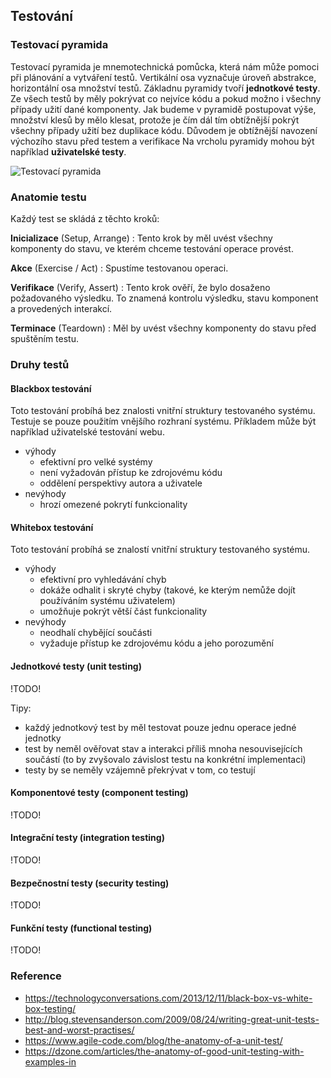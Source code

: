 ## Testování

### Testovací pyramida

Testovací pyramida je mnemotechnická pomůcka, která nám může pomoci při plánování a vytváření testů.
Vertikální osa vyznačuje úroveň abstrakce, horizontální osa množství testů.
Základnu pyramidy tvoří **jednotkové testy**. Ze všech testů by měly pokrývat co nejvíce kódu a pokud možno i všechny případy užití dané komponenty.
Jak budeme v pyramidě postupovat výše, množství klesů by mělo klesat, protože je čím dál tím obtížnější pokrýt všechny případy užití bez duplikace kódu.
Důvodem je obtížnější navození výchozího stavu před testem a verifikace 
Na vrcholu pyramidy mohou být například **uživatelské testy**.

![Testovací pyramida](http://james-willett.com/wp-content/uploads/2016/05/TestPyramid.png)

### Anatomie testu

Každý test se skládá z těchto kroků:

**Inicializace** (Setup, Arrange)
: Tento krok by měl uvést všechny komponenty do stavu, ve kterém chceme testování operace provést.

**Akce** (Exercise / Act)
: Spustíme testovanou operaci.

**Verifikace** (Verify, Assert)
: Tento krok ověří, že bylo dosaženo požadovaného výsledku. To znamená kontrolu výsledku, stavu komponent a provedených interakcí.

**Terminace** (Teardown)
: Měl by uvést všechny komponenty do stavu před spuštěním testu.

### Druhy testů

#### Blackbox testování

Toto testování probíhá bez znalosti vnitřní struktury testovaného systému.
Testuje se pouze použitím vnějšího rozhraní systému.
Příkladem může být například uživatelské testování webu.

- výhody
    - efektivní pro velké systémy
    - není vyžadován přístup ke zdrojovému kódu
    - oddělení perspektivy autora a uživatele
- nevýhody
    - hrozí omezené pokrytí funkcionality 

#### Whitebox testování

Toto testování probíhá se znalostí vnitřní struktury testovaného systému.

- výhody
    - efektivní pro vyhledávání chyb
    - dokáže odhalit i skryté chyby (takové, ke kterým nemůže dojít používáním systému uživatelem)
    - umožňuje pokrýt větší část funkcionality
- nevýhody
    - neodhalí chybějící součásti
    - vyžaduje přístup ke zdrojovému kódu a jeho porozumění

#### Jednotkové testy (unit testing)

!TODO!

Tipy:

- každý jednotkový test by měl testovat pouze jednu operace jedné jednotky
- test by neměl ověřovat stav a interakci příliš mnoha nesouvisejících součástí (to by zvyšovalo závislost testu na konkrétní implementaci) 
- testy by se neměly vzájemně překrývat v tom, co testují

#### Komponentové testy (component testing)

!TODO!

#### Integrační testy (integration testing)

!TODO!

#### Bezpečnostní testy (security testing)

!TODO!

#### Funkční testy (functional testing)

!TODO!

### Reference

- https://technologyconversations.com/2013/12/11/black-box-vs-white-box-testing/
- http://blog.stevensanderson.com/2009/08/24/writing-great-unit-tests-best-and-worst-practises/
- https://www.agile-code.com/blog/the-anatomy-of-a-unit-test/
- https://dzone.com/articles/the-anatomy-of-good-unit-testing-with-examples-in